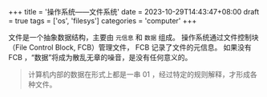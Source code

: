 +++
title = '操作系统——文件系统'
date = 2023-10-29T14:43:47+08:00
draft = true
tags = ['os', 'filesys']
categories = 'computer'
+++


<!--more-->

文件是一个抽象数据结构，主要由 `元信息` 和 `数据` 组成。
操作系统通过文件控制块（File Control Block, FCB）管理文件， FCB 记录了文件的元信息。
如果没有 FCB ，“数据”将成为散乱无章的噪音，是没有任何意义的。

> 计算机内部的数据在形式上都是一串 01 ，经过特定的规则解释，才形成各种文件。
